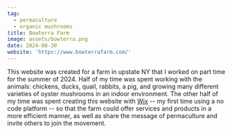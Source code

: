 ```yaml
---
tag:
  - permaculture
  - organic mushrooms
title: Bowterra Farm
image: assets/bowterra.png
date: 2024-08-30
website: 'https://www.bowterrafarm.com/'
---
```


This website was created for a farm in upstate NY that I worked on part time for the summer of 2024. Half of my time was spent working with the animals: chickens, ducks, quail, rabbits, a pig, and growing many different varieties of oyster mushrooms in an indoor environment. The other half of my time was spent creating this website with [Wix](https://wix.com/) -- my first time using a no code platform -- so that the farm could offer services and products in a more efficient manner, as well as share the message of permaculture and invite others to join the movement.